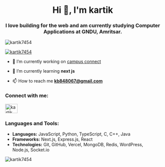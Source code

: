 <h1 align="center">Hi 👋, I'm kartik</h1>
<h3 align="center">I love building for the web and am currently studying Computer Applications at GNDU, Amritsar.</h3>

<p align="left"> <img src="https://komarev.com/ghpvc/?username=kartik7454&label=Profile%20views&color=0e75b6&style=flat" alt="kartik7454" /> </p>

<p align="left"> <a href="https://github.com/ryo-ma/github-profile-trophy"><img src="https://github-profile-trophy.vercel.app/?username=kartik7454" alt="kartik7454" /></a> </p>

- 🔭 I’m currently working on [campus connect](https://github.com/kartik7454/spark-starter-kit-main)

- 🌱 I’m currently learning **next js**

- 📫 How to reach me **kb848067@gmail.com**

<h3 align="left">Connect with me:</h3>
<p align="left">
<a href="https://linkedin.com/in/kartik bhardwaj" target="blank"><img align="center" src="https://raw.githubusercontent.com/rahuldkjain/github-profile-readme-generator/master/src/images/icons/Social/linked-in-alt.svg" alt="kartik bhardwaj" height="30" width="40" /></a>
</p>

<h3 align="left">Languages and Tools:</h3>
<ul>
  <li><strong>Languages:</strong> JavaScript, Python, TypeScript, C, C++, Java</li>
  <li><strong>Frameworks:</strong> Next.js, Express.js, React</li>
  <li><strong>Technologies:</strong> Git, GitHub, Vercel, MongoDB, Redis, WordPress, Node.js, Socket.io</li>
</ul>

<p><img align="center" src="https://github-readme-stats.vercel.app/api/top-langs?username=kartik7454&show_icons=true&locale=en&layout=compact" alt="kartik7454" /></p>
